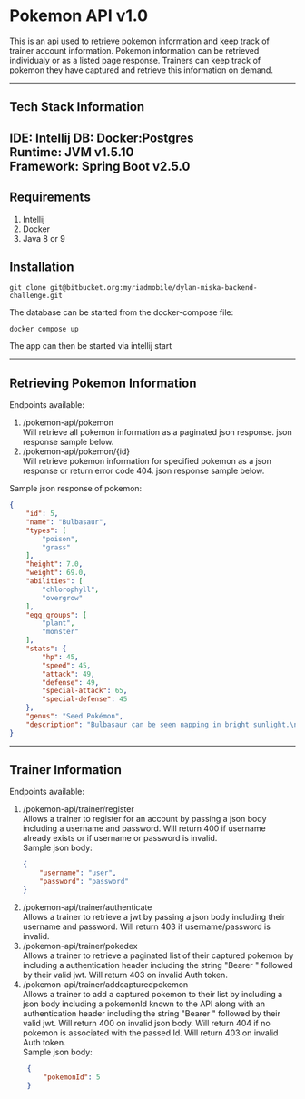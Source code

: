 
# Pokemon API v1.0

This is an api used to retrieve pokemon information and keep track
of trainer account information. Pokemon information can be retrieved
individualy or as a listed page response. Trainers can keep track
of pokemon they have captured and retrieve this information on demand.

---
## Tech Stack Information
IDE: Intellij
DB: Docker:Postgres  
Runtime: JVM v1.5.10  
Framework: Spring Boot v2.5.0
---

## Requirements
1. Intellij
2. Docker
3. Java 8 or 9
## Installation
```shell
git clone git@bitbucket.org:myriadmobile/dylan-miska-backend-challenge.git  
```
The database can be started from the docker-compose file:
```shell
docker compose up
```
The app can then be started via intellij start

---

## Retrieving Pokemon Information

Endpoints available:
1. /pokemon-api/pokemon  
   Will retrieve all pokemon information as a paginated
   json response. json response sample below.
2. /pokemon-api/pokemon/{id}  
   Will retrieve pokemon information for specified
   pokemon as a json response or return error code 404. json response sample below.

Sample json response of pokemon:
```json
{  
    "id": 5,  
    "name": "Bulbasaur",  
    "types": [  
        "poison",
        "grass"  
    ],  
    "height": 7.0,  
    "weight": 69.0,  
    "abilities": [  
        "chlorophyll",  
        "overgrow"  
    ],  
    "egg_groups": [  
        "plant",  
        "monster"  
    ],  
    "stats": {  
        "hp": 45,  
        "speed": 45,  
        "attack": 49,  
        "defense": 49,  
        "special-attack": 65,  
        "special-defense": 45  
    },  
    "genus": "Seed Pokémon",  
    "description": "Bulbasaur can be seen napping in bright sunlight.\nThere is a seed on its back. By soaking up the sun’s rays,\nthe seed grows progressively larger."  
}

```
---

## Trainer Information

Endpoints available:  
1. /pokemon-api/trainer/register  
   Allows a trainer to register for an
   account by passing a json body including a username and password.
   Will return 400 if username already exists or if username or
   password is invalid.  
   Sample json body:
   ```json
   {
       "username": "user",
       "password": "password"
   }
   ```
2. /pokemon-api/trainer/authenticate  
   Allows a trainer to retrieve a jwt
   by passing a json body including their username and password.
   Will return 403 if username/password is invalid.
3. /pokemon-api/trainer/pokedex  
   Allows a trainer to retrieve a paginated
   list of their captured pokemon by including a authentication header
   including the string "Bearer " followed by their valid jwt. Will
   return 403 on invalid Auth token.
4. /pokemon-api/trainer/addcapturedpokemon  
   Allows a trainer to add a
   captured pokemon to their list by including a json body including a
   pokemonId known to the API along with an authentication header 
   including the string "Bearer " followed by their valid jwt.
   Will return 400 on invalid json body. Will return 404 if no
   pokemon is associated with the passed Id. Will return 403 on
   invalid Auth token.  
   Sample json body:  
   ```json
    {
        "pokemonId": 5
    }
   ```
   